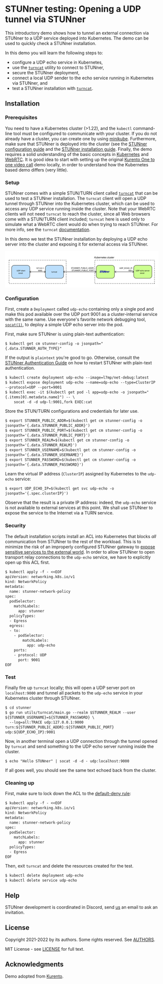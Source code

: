 # STUNner testing: Opening a UDP tunnel via STUNner

This introductory demo shows how to tunnel an external connection via STUNner to a UDP service
deployed into Kubernetes. The demo can be used to quickly check a STUNner installation.

In this demo you will learn the following steps to:
* configure a UDP echo service in Kubernetes,
* use the [`turncat`](/utils/turncat) utility to connect to STUNner,
* secure the STUNner deployment,
* connect a local UDP sender to the echo service running in Kubernetes via STUNner, and
* test a STUNner installation with [`turncat`](/utils/turncat).

## Installation

### Prerequisites

You need to have a Kubernetes cluster (>1.22), and the `kubectl` command-line tool must be
configured to communicate with your cluster. If you do not already have a cluster, you can create
one by using [minikube](https://minikube.sigs.k8s.io/docs/start). Furthermore, make sure that
STUNner is deployed into the cluster (see the [STUNner configuration
guide](/README.md#configuration) and the [STUNner installation
guide](/README.md#installation). Finally, the demo requires a solid understanding of the basic
concepts in [Kubernetes](https://kubernetes.io/docs/home) and
[WebRTC](https://webrtc.org/getting-started/overview). It is good idea to start with setting up the
original [Kurento One to one video
call](https://doc-kurento.readthedocs.io/en/stable/tutorials/node/tutorial-one2one.html) demo
locally, in order to understand how the Kubernetes based demo differs (very little).

### Setup

STUNner comes with a simple STUN/TURN client called [`turncat`](/utils/turncat) that can be used to
test a STUNner installation. The `turncat` client will open a UDP tunnel through STUNner into the
Kubernetes cluster, which can be used to access any UDP service running inside the cluster. Note
that your WebRTC clients will not need `turncat` to reach the cluster, since all Web browsers come
with a STUN/TURN client included; `turncat` here is used only to simulate what a WebRTC client
would do when trying to reach STUNner. For more info, see the `turncat`
[documentation](/utils/turncat).

In this demo we test the STUNner installation by deploying a UDP echo server into the cluster and
exposing it for external access via STUNner.

![STUNner test setup](/doc/stunner_echo.svg)

### Configuration

First, create a `Deployment` called `udp-echo` containing only a single pod and make this pod
available over the UDP port 9001 as a cluster-internal service with the same name. Use everyone's
favorite network debugging tool, [`socat(1)`](https://linux.die.net/man/1/socat), to deploy a
simple UDP echo server into the pod.

First, make sure STUNner is using plain-text authentication:
```console
$ kubectl get cm stunner-config -o jsonpath="{.data.STUNNER_AUTH_TYPE}"
```

If the output is `plaintext` you're good to go. Otherwise, consult the [STUNner Authentication
Guide](doc/AUTH.md) on how to restart STUNner with plain-text authentication.

```console
$ kubectl create deployment udp-echo --image=l7mp/net-debug:latest
$ kubectl expose deployment udp-echo --name=udp-echo --type=ClusterIP --protocol=UDP --port=9001
$ kubectl exec -it $(kubectl get pod -l app=udp-echo -o jsonpath="{.items[0].metadata.name}") -- \
    socat -d -d udp-l:9001,fork EXEC:cat
```

Store the STUN/TURN configurations and credentials for later use.

```console
$ export STUNNER_PUBLIC_ADDR=$(kubectl get cm stunner-config -o jsonpath='{.data.STUNNER_PUBLIC_ADDR}')
$ export STUNNER_PUBLIC_PORT=$(kubectl get cm stunner-config -o jsonpath='{.data.STUNNER_PUBLIC_PORT}')
$ export STUNNER_REALM=$(kubectl get cm stunner-config -o jsonpath='{.data.STUNNER_REALM}')
$ export STUNNER_USERNAME=$(kubectl get cm stunner-config -o jsonpath='{.data.STUNNER_USERNAME}')
$ export STUNNER_PASSWORD=$(kubectl get cm stunner-config -o jsonpath='{.data.STUNNER_PASSWORD}')
```

Learn the virtual IP address (`ClusterIP`) assigned by Kubernetes to the `udp-echo` service:

```console
$ export UDP_ECHO_IP=$(kubectl get svc udp-echo -o jsonpath='{.spec.clusterIP}')
```

Observe that the result is a private IP address: indeed, the `udp-echo` service is not available to
external services at this point. We shall use STUNner to expose the service to the Internet via a
TURN service.

### Security

The default installation scripts install an ACL into Kubernetes that blocks *all* communication
from STUNner to the rest of the workload. This is to minimize the risk of an improperly configured
STUNner gateway to [expose sensitive services to the external world](doc/SECURITY.md). In order to
allow STUNner to open transport relay connections to the `udp-echo` service, we have to explicitly
open up this ACL first.

```console
$ kubectl apply -f - <<EOF
apiVersion: networking.k8s.io/v1
kind: NetworkPolicy
metadata:
  name: stunner-network-policy
spec:
  podSelector:
    matchLabels:
      app: stunner
  policyTypes:
  - Egress
  egress:
  - to:
    - podSelector:
        matchLabels:
          app: udp-echo
    ports:
    - protocol: UDP
      port: 9001
EOF
```

### Test

Finally fire up `turncat` locally; this will open a UDP server port on `localhost:9000` and tunnel
all packets to the `udp-echo` service in your Kubernetes cluster through STUNner.

```console
$ cd stunner
$ go run utils/turncat/main.go --realm $STUNNER_REALM --user ${STUNNER_USERNAME}=${STUNNER_PASSWORD} \
  --log=all:TRACE udp:127.0.0.1:9000 turn:${STUNNER_PUBLIC_ADDR}:${STUNNER_PUBLIC_PORT} udp:${UDP_ECHO_IP}:9001
```

Now, in another terminal open a UDP connection through the tunnel opened by `turncat` and send
something to the UDP echo server running inside the cluster.

```console
$ echo "Hello STUNner" | socat -d -d - udp:localhost:9000
```

If all goes well, you should see the same text echoed back from the cluster. 

### Cleaning up

First, make sure to lock down the ACL to the [default-deny rule](locking-down-STUNner):

```console
$ kubectl apply -f - <<EOF
apiVersion: networking.k8s.io/v1
kind: NetworkPolicy
metadata:
  name: stunner-network-policy
spec:
  podSelector:
    matchLabels:
      app: stunner
  policyTypes:
  - Egress
EOF
```

Then, exit `turncat` and delete the resources created for the test.

```console
$ kubectl delete deployment udp-echo
$ kubectl delete service udp-echo
```

## Help

STUNner development is coordinated in Discord, send [us](/AUTHORS) an email to ask an invitation.

## License

Copyright 2021-2022 by its authors. Some rights reserved. See [AUTHORS](/AUTHORS).

MIT License - see [LICENSE](/LICENSE) for full text.

## Acknowledgments

Demo adopted from [Kurento](https://www.kurento.org).
